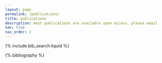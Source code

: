 ```yaml
---
layout: page
permalink: /publications/
title: publications
description: most publications are available open access, please email me if you are unable to gain access to any. for the most up to date list please visit my [Google Scholar page](https://scholar.google.com/citations?user=Zi1PnrQAAAAJ&hl=en).
nav: true
nav_order: 2
---
```


<!-- _pages/publications.md -->

<!-- Bibsearch Feature -->

{% include bib_search.liquid %}

<div class="publications">

{% bibliography %}

</div>
